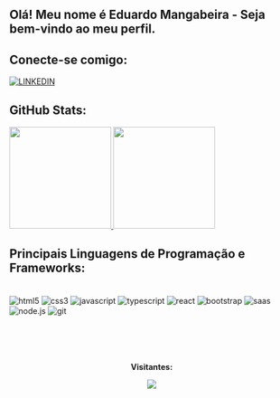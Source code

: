 ## Olá! Meu nome é Eduardo Mangabeira - Seja bem-vindo ao meu perfil.

## Conecte-se comigo:

[![LINKEDIN](https://img.shields.io/badge/LinkedIn-0077B5?style=for-the-badge&logo=linkedin&logoColor=white)](https://www.linkedin.com/in/eduardomangabeira/)



## GitHub Stats:

<a href="https://github.com/mangabeiraeduardo">
  <img height="180em" src="https://github-readme-stats.vercel.app/api?username=mangabeiraeduardo&show_icons=true&theme=dark" />
  <img height="180em" src="https://github-readme-stats-eight-theta.vercel.app/api/top-langs/?username=mangabeiraeduardo&theme=dark&layout=dark" />
</a>

## Principais Linguagens de Programação e Frameworks:

<div style = "display: inline_block"><br/>
<img align= "center" alt="html5" src = "https://img.shields.io/badge/HTML5-E34F26?style=for-the-badge&logo=html5&logoColor=white">
<img align= "center" alt="css3" src = "https://img.shields.io/badge/CSS3-1572B6?style=for-the-badge&logo=css3&logoColor=white">
<img align= "center" alt="javascript" src = "https://img.shields.io/badge/JavaScript-323330?style=for-the-badge&logo=javascript&logoColor=F7DF1E">
<img align= "center" alt="typescript" src = "https://img.shields.io/badge/TypeScript-007ACC?style=for-the-badge&logo=typescript&logoColor=white">
<img align= "center" alt="react" src = "https://img.shields.io/badge/React-20232A?style=for-the-badge&logo=react&logoColor=61DAFB">
<img align= "center" alt="bootstrap" src = "https://img.shields.io/badge/Bootstrap-563D7C?style=for-the-badge&logo=bootstrap&logoColor=white">
<img align= "center" alt="saas" src = "https://img.shields.io/badge/Sass-CC6699?style=for-the-badge&logo=sass&logoColor=white">
<img align= "center" alt="node.js" src ="https://img.shields.io/badge/Node.js-43853D?style=for-the-badge&logo=node.js&logoColor=white">
<img align= "center" alt="git" src ="https://img.shields.io/badge/GIT-E44C30?style=for-the-badge&logo=git&logoColor=white">

</div>
<br> <br> <br>

<div align ="center">
<br><p align="center"><b>Visitantes:</b></p> 
<p align = "center"><img align ="center" src = "https://profile-counter.glitch.me/{mangabeiraeduardo}/count.svg">

</p>

</div>
